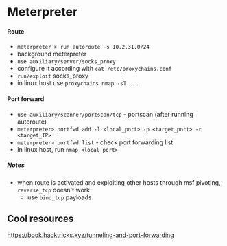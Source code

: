 # Meterpreter
#### Route
* `meterpreter > run autoroute -s 10.2.31.0/24`
* background meterpreter
* `use auxiliary/server/socks_proxy`
* configure it according with `cat /etc/proxychains.conf`
* `run/exploit` socks_proxy
* in linux host use `proxychains nmap -sT ...`
#### Port forward
* `use auxiliary/scanner/portscan/tcp` - portscan (after running autoroute)
* `meterpreter> portfwd add -l <local_port> -p <target_port> -r <target_IP>`
* `meterpreter> portfwd list` - check port forwarding list
* in linux host, run `nmap <local_port>`
##### Notes
* when route is activated and exploiting other hosts through msf pivoting, `reverse_tcp` doesn't work
  * use `bind_tcp` payloads 

## Cool resources
https://book.hacktricks.xyz/tunneling-and-port-forwarding

